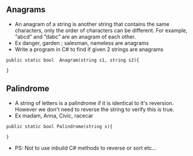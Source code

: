 ## Anagrams
- An anagram of a string is another string that contains the same characters, only the order of characters can be different. For example, “abcd” and “dabc” are an anagram of each other.
- Ex danger, garden ; salesman, nameless are anagrams
- Write a program in C# to find if given 2 strings are anagrams
```
public static bool  Anagram(string s1, string s2){

}
```

## Palindrome 
- A string of letters is a palindrome if it is identical to it's reversion. However we don't need to reverse the string to verify this is true.
- Ex madam, Anna, Civic, racecar
```
public static bool Palindrome(string s){

}
```

- PS: Not to use inbuild C# methods to reverse or sort etc... 